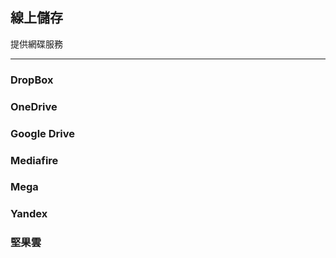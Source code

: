 ## 線上儲存

提供網碟服務

---

### DropBox

### OneDrive

### Google Drive

### Mediafire

### Mega

### Yandex

### 堅果雲
